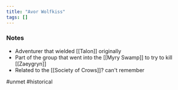 ```yaml
---
title: "Avor Wolfkiss"
tags: []
---
```


### Notes 

- Adventurer that wielded [[Talon]] originally
- Part of the group that went into the [[Myry Swamp]] to try to kill [[Zaeygryn]]
- Related to the [[Society of Crows]]? can't remember

#unmet #historical 